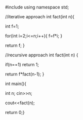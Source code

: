 #include<iostream>
  using namespace std;
  
  //iterative approach
  int fact(int n){
  
  int f=1;
  
  for(int i=2;i<=n;i++){
  f=f*i;
  }
  
  return f;
  }
  
  //recursive approach
  int fact(int n)
  {
  
  if(n==1)
  return 1;
  
  return f*fact(n-1);
  }
  
  int main(){
  
  int n;
  cin>>n;
  
  cout<<fact(n);
  
  return 0;}
